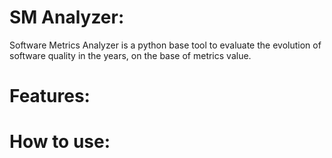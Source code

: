 # SM Analyzer:
Software Metrics Analyzer is a python base tool to evaluate the evolution of software quality in the years, on the base of metrics value.

# Features:

# How to use:
